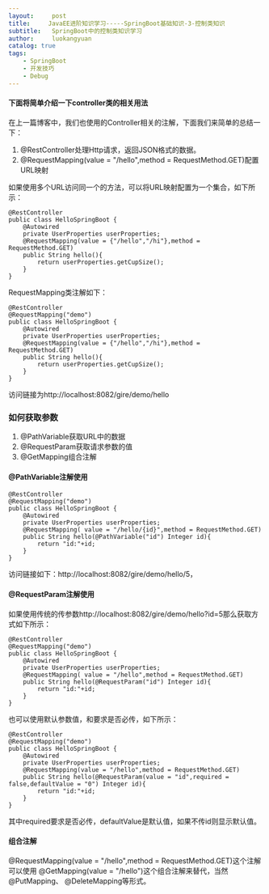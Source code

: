 ```yaml
---
layout:     post
title:     JavaEE进阶知识学习-----SpringBoot基础知识-3-控制类知识
subtitle:   SpringBoot中的控制类知识学习
author:     luokangyuan
catalog: true
tags:
    - SpringBoot
    - 开发技巧
    - Debug
---
```

#### 下面将简单介绍一下controller类的相关用法
在上一篇博客中，我们也使用的Controller相关的注解，下面我们来简单的总结一下：
1. @RestController处理Http请求，返回JSON格式的数据。
2. @RequestMapping(value = "/hello",method = RequestMethod.GET)配置URL映射

如果使用多个URL访问同一个的方法，可以将URL映射配置为一个集合，如下所示：

	@RestController
	public class HelloSpringBoot {
	    @Autowired
	    private UserProperties userProperties;
	    @RequestMapping(value = {"/hello","/hi"},method = RequestMethod.GET)
	    public String hello(){
	        return userProperties.getCupSize();
	    }
	}
RequestMapping类注解如下：

	@RestController
	@RequestMapping("demo")
	public class HelloSpringBoot {
	    @Autowired
	    private UserProperties userProperties;
	    @RequestMapping(value = {"/hello","/hi"},method = RequestMethod.GET)
	    public String hello(){
	        return userProperties.getCupSize();
	    }
	}
访问链接为http://localhost:8082/gire/demo/hello
### 如何获取参数
1. @PathVariable获取URL中的数据
2. @RequestParam获取请求参数的值
3. @GetMapping组合注解

#### @PathVariable注解使用

	@RestController
	@RequestMapping("demo")
	public class HelloSpringBoot {
	    @Autowired
	    private UserProperties userProperties;
	    @RequestMapping( value = "/hello/{id}",method = RequestMethod.GET)
	    public String hello(@PathVariable("id") Integer id){
	        return "id:"+id;
	    }
	}
访问链接如下：http://localhost:8082/gire/demo/hello/5，
#### @RequestParam注解使用
如果使用传统的传参数http://localhost:8082/gire/demo/hello?id=5那么获取方式如下所示：

	@RestController
	@RequestMapping("demo")
	public class HelloSpringBoot {
	    @Autowired
	    private UserProperties userProperties;
	    @RequestMapping( value = "/hello",method = RequestMethod.GET)
	    public String hello(@RequestParam("id") Integer id){
	        return "id:"+id;
	    }
	}
也可以使用默认参数值，和要求是否必传，如下所示：

	@RestController
	@RequestMapping("demo")
	public class HelloSpringBoot {
	    @Autowired
	    private UserProperties userProperties;
	    @RequestMapping(value = "/hello",method = RequestMethod.GET)
	    public String hello(@RequestParam(value = "id",required = false,defaultValue = "0") Integer id){
	        return "id:"+id;
	    }
	}
其中required要求是否必传，defaultValue是默认值，如果不传id则显示默认值。
#### 组合注解
@RequestMapping(value = "/hello",method = RequestMethod.GET)这个注解可以使用 @GetMapping(value = "/hello")这个组合注解来替代，当然 @PutMapping、 @DeleteMapping等形式。
